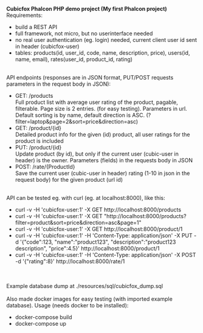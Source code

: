 <b>Cubicfox Phalcon PHP demo project (My first Phalcon project)</b>
<br>
Requirements:
<ul>
<li>build a REST API</li>
<li>full framework, not micro, but no userinterface needed</li>
<li>no real user authentication (eg. login) needed, current client user id sent in header (cubicfox-user)</li>
<li>tables: products(id, user_id, code, name, description, price), users(id, name, email), rates(user_id, product_id, rating)</li>
</ul>
<br>
API endpoints (responses are in JSON format, PUT/POST requests parameters in the request body in JSON):
<ul>
<li>GET: /products
<br>
Full product list with average user rating of the product, pagable, filterable. Page size is 2 entries. (for easy testing). Parameters in url. Default sorting is by name, default direction is ASC. (?filter=laptop&page=2&sort=price&direction=asc)</li>
<li>GET: /product/{id}
<br>
Detailed product info for the given (id) product, all user ratings for the product is included</li>
<li>PUT: /product/{id}
<br>
Update product (by id), but only if the current user (cubic-user in header) is the owner. Parameters (fields) in the requests body in JSON</li>
<li>POST: /rate/{ProductId}
<br>
Save the current user (cubic-user in header) rating (1-10 in json in the request body) for the given product (url id)</li>
</ul>
<br>
API can be tested eg. with curl (eg. at localhost:8000), like this:
<br>
<ul>
<li>curl -v -H 'cubicfox-user:1' -X GET http://localhost:8000/products</li>
<li>curl -v -H 'cubicfox-user:1' -X GET "http://localhost:8000/products?filter=product&sort=price&direction=asc&page=1"</li>
<li>curl -v -H 'cubicfox-user:1' -X GET http://localhost:8000/product/1</li>
<li>curl -v -H 'cubicfox-user:1' -H 'Content-Type: application/json' -X PUT -d '{"code":123, "name":"product123", "description":"product123 description", "price":4.5}' http://localhost:8000/product/1</li>
<li>curl -v -H 'cubicfox-user:1' -H 'Content-Type: application/json' -X POST -d '{"rating":8}' http://localhost:8000/rate/1</li>
</ul>
<br>
<br>
Example database dump at ./resources/sql/cubicfox_dump.sql
<br>
<br>
Also made docker images for easy testing (with imported example database). Usage (needs docker to be installed):
<ul>
<li>docker-compose build</li>
<li>docker-compose up</li>
</ul>
